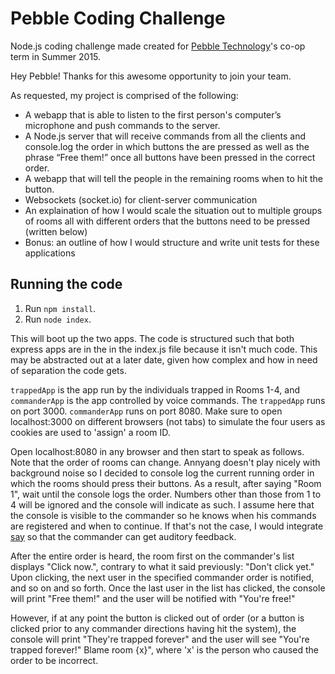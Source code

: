 # Pebble Coding Challenge
Node.js coding challenge made created for [Pebble Technology](getpebble.com)'s co-op term in Summer 2015.

Hey Pebble! Thanks for this awesome opportunity to join your team.

As requested, my project is comprised of the following:
- A webapp that is able to listen to the first person's computer’s microphone and push commands to the server.
- A Node.js server that will receive commands from all the clients and console.log the order in which buttons the are pressed as well as the phrase “Free them!” once all buttons have been pressed in the correct order.
- A webapp that will tell the people in the remaining rooms when to hit the button.
- Websockets (socket.io) for client-server communication
- An explaination of how I would scale the situation out to multiple groups of rooms all with different orders that the buttons need to be pressed (written below)
- Bonus: an outline of how I would structure and write unit tests for these applications

## Running the code
1. Run ` npm install `.
2. Run ` node index `.

This will boot up the two apps. The code is structured such that both express apps are in the in the index.js file because it isn't much code.
This may be abstracted out at a later date, given how complex and how in need of separation the code gets.

` trappedApp ` is the app run by the individuals trapped in Rooms 1-4, and ` commanderApp ` is the app controlled by voice commands.
The `trappedApp` runs on port 3000. `commanderApp` runs on port 8080.
Make sure to open localhost:3000 on different browsers (not tabs) to simulate the four users as cookies are used to 'assign' a room ID.

Open localhost:8080 in any browser and then start to speak as follows. Note that the order of rooms can change.
Annyang doesn't play nicely with background noise so I decided to console log the current running order in which the rooms should press their buttons.
As a result, after saying "Room 1", wait until the console logs the order.
Numbers other than those from 1 to 4 will be ignored and the console will indicate as such.
I assume here that the console is visible to the commander so he knows when his commands are registered and when to continue.
If that's not the case, I would integrate [say](https://www.npmjs.com/package/say) so that the commander can get auditory feedback.

After the entire order is heard, the room first on the commander's list displays "Click now.", contrary to what it said previously: "Don't click yet." Upon clicking, the next user in the specified commander order is notified, and so on and so forth. Once the last user in the list has clicked, the console will print "Free them!" and the user will be notified with "You're free!"

However, if at any point the button is clicked out of order (or a button is clicked prior to any commander directions having hit the system),
the console will print "They're trapped forever" and the user will see "You're trapped forever!" Blame room {x}", where 'x' is the person who caused the order to be incorrect.
